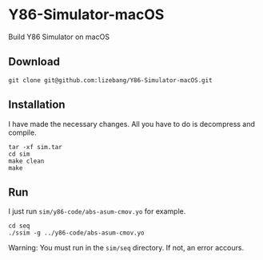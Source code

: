 # Y86-Simulator-macOS

Build Y86 Simulator on macOS

## Download

```shell
git clone git@github.com:lizebang/Y86-Simulator-macOS.git
```

## Installation

I have made the necessary changes. All you have to do is decompress and compile.

```shell
tar -xf sim.tar
cd sim
make clean
make
```

## Run

I just run `sim/y86-code/abs-asum-cmov.yo` for example.

```shell
cd seq
./ssim -g ../y86-code/abs-asum-cmov.yo
```

Warning: You must run in the `sim/seq` directory. If not, an error accours.
